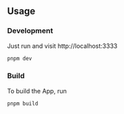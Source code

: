## Usage

### Development

Just run and visit http://localhost:3333

```bash
pnpm dev
```

### Build

To build the App, run

```bash
pnpm build
```
